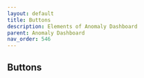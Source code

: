 ```yaml
---
layout: default
title: Buttons
description: Elements of Anomaly Dashboard
parent: Anomaly Dashboard
nav_order: 546
---
```


## Buttons